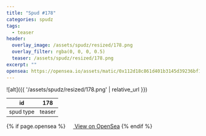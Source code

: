 ```yaml
---
title: "Spud #178"
categories: spudz
tags:
  - teaser
header:
  overlay_image: /assets/spudz/resized/178.png
  overlay_filter: rgba(0, 0, 0, 0.5)
  teaser: /assets/spudz/resized/178.png
excerpt: ""
opensea: https://opensea.io/assets/matic/0x112d18c861d401b3145d39236bf149f01e18beed/178
---
```

![alt]({{ '/assets/spudz/resized/178.png' | relative_url }})

| id | 178 |
|-|-|
| spud type | teaser |

{% if page.opensea %}
<a href="{{page.opensea}}" class="btn btn--info" onclick="window.open(this.href, '_blank'); return false;"><img src="/assets/images/opensea.svg" width="16px"><span>  View on OpenSea</span></a>
{% endif %}
